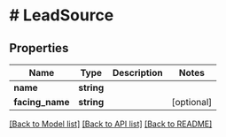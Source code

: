 # # LeadSource

## Properties

Name | Type | Description | Notes
------------ | ------------- | ------------- | -------------
**name** | **string** |  | 
**facing_name** | **string** |  | [optional] 

[[Back to Model list]](../../README.md#documentation-for-models) [[Back to API list]](../../README.md#documentation-for-api-endpoints) [[Back to README]](../../README.md)


